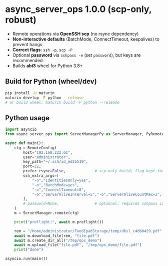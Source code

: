 # async_server_ops 1.0.0 (scp-only, robust)

- Remote operations via **OpenSSH scp** (no rsync dependency)
- **Non-interactive defaults** (BatchMode, ConnectTimeout, keepalives) to prevent hangs
- **Correct flags**: `ssh -p`, `scp -P`
- Optional **password** via `sshpass -e` (set `password`), but keys are recommended
- Builds **abi3** wheel for Python 3.8+

## Build for Python (wheel/dev)
```bash
pip install -U maturin
maturin develop -F python --release
# or build wheel: maturin build -F python --release
```

## Python usage
```python
import asyncio
from async_server_ops import ServerManagerPy as ServerManager, PyRemoteConfig as RemoteConfig

async def main():
    cfg = RemoteConfig(
        host="192.168.222.61",
        user="administrator",
        key_path="~/.ssh/id_ed25519",
        port=22,
        prefer_rsync=False,             # scp-only build; flag kept for API compatibility
        ssh_extra_args=[
            "-o","IdentitiesOnly=yes",
            "-o","BatchMode=yes",
            "-o","ConnectTimeout=8",
            "-o","ServerAliveInterval=5","-o","ServerAliveCountMax=2",
        ],
        # password=None,                # optional: requires sshpass installed on client
    )
    m = ServerManager.remote(cfg)

    print("preflight:", await m.preflight())

    rem = "/home/administrator/FoodIpadStorage/temp/dksl_c4db8429.pdf"
    await m.download_file(rem, "file.pdf")
    await m.create_dir_all("/tmp/ops_demo")
    await m.upload_file("file.pdf", "/tmp/ops_demo/file.pdf")
    print("done")

asyncio.run(main())
```
